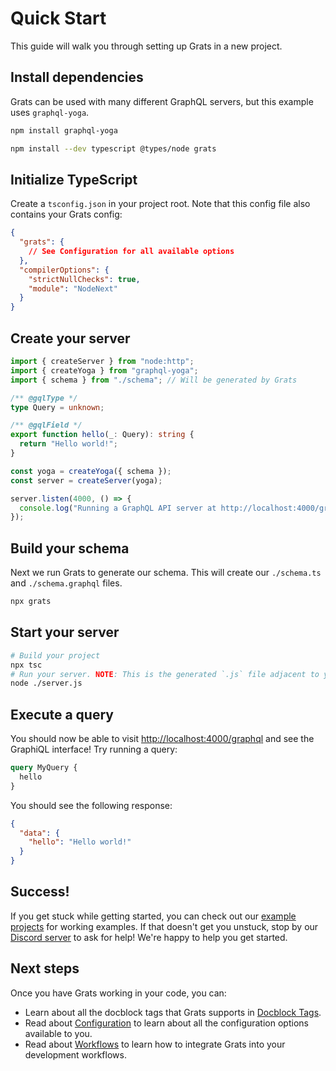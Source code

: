 # Quick Start

This guide will walk you through setting up Grats in a new project.

## Install dependencies

Grats can be used with many different GraphQL servers, but this example uses `graphql-yoga`.

```bash https://docusaurus.io/docs/markdown-features/code-blocks#npm2yarn-remark-plugin
npm install graphql-yoga
```

```bash
npm install --dev typescript @types/node grats
```

## Initialize TypeScript

Create a `tsconfig.json` in your project root. Note that this config file also contains your Grats config:

```json title="/tsconfig.json"
{
  "grats": {
    // See Configuration for all available options
  },
  "compilerOptions": {
    "strictNullChecks": true,
    "module": "NodeNext"
  }
}
```

## Create your server

```ts title="/server.ts"
import { createServer } from "node:http";
import { createYoga } from "graphql-yoga";
import { schema } from "./schema"; // Will be generated by Grats

/** @gqlType */
type Query = unknown;

/** @gqlField */
export function hello(_: Query): string {
  return "Hello world!";
}

const yoga = createYoga({ schema });
const server = createServer(yoga);

server.listen(4000, () => {
  console.log("Running a GraphQL API server at http://localhost:4000/graphql");
});
```

## Build your schema

Next we run Grats to generate our schema. This will create our `./schema.ts` and `./schema.graphql` files.

```bash
npx grats
```

## Start your server

```bash
# Build your project
npx tsc
# Run your server. NOTE: This is the generated `.js` file adjacent to your `.ts` file.
node ./server.js
```

## Execute a query

You should now be able to visit [http://localhost:4000/graphql](http://localhost:4000/graphql) and see the GraphiQL interface! Try running a query:

```graphql
query MyQuery {
  hello
}
```

You should see the following response:

```json
{
  "data": {
    "hello": "Hello world!"
  }
}
```

## Success!

If you get stuck while getting started, you can check out our [example projects](../05-examples/index.mdx) for working examples. If that doesn't get you unstuck, stop by our [Discord server](https://capt.dev/grats-chat) to ask for help! We're happy to help you get started.

## Next steps

Once you have Grats working in your code, you can:

- Learn about all the docblock tags that Grats supports in [Docblock Tags](../04-docblock-tags/index.md).
- Read about [Configuration](./03-configuration.md) to learn about all the configuration options available to you.
- Read about [Workflows](../05-guides/01-workflows.md) to learn how to integrate Grats into your development workflows.
